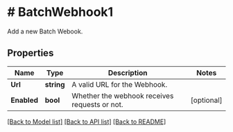 # # BatchWebhook1
Add a new Batch Webook.

## Properties 


Name | Type | Description | Notes
------------ | ------------- | ------------- | -------------
**Url**| **string** | A valid URL for the Webhook.  |
**Enabled**| **bool** | Whether the webhook receives requests or not.  | [optional]


[[Back to Model list]](../../README.md#models) [[Back to API list]](../../README.md#endpoints) [[Back to README]](../../README.md)

